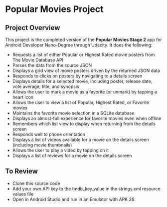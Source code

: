 # Popular Movies Project

## Project Overview
This project is the completed version of the **Popular Movies Stage 2** app for Android Developer Nano-Degree through Udacity. It does the following:

* Requests a list of either Popular or Highest Rated movie posters from The Movie Database API
* Parses the data from the source JSON
* Displays a grid view of movie posters driven by the returned JSON data
* Responds to clicks on posters by navigating to a details screen
* Displays details for a selected movie, including poster, release date, vote average, title, and synopsis
* Allows the user to mark a movie as a favorite (or unmark) by tapping a heart icon
* Allows the user to view a list of Popular, Highest Rated, or Favorite movies
* Maintains the favorite movie selection in a SQLite database
* Displays an almost-full experience for favorite movies even when offline
* Remembers which list view to display when returning from the details screen
* Responds well to phone orientation
* Displays a list of videos available for a movie on the details screen (including movie thumbnails)
* Allows the user to play a video by tapping on it
* Displays a list of reviews for a movie on the details screen

## To Review

* Clone this source code
* Add your own API key to the tmdb_key_value in the strings.xml resource values file
* Open in Android Studio and run in an Emulator with APK 26.